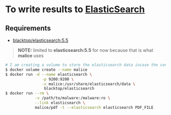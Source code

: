# To write results to [ElasticSearch](https://www.elastic.co/products/elasticsearch)

## Requirements

- [blacktop/elasticsearch:5.5](https://github.com/blacktop/docker-elasticsearch-alpine)

> **NOTE:** limited to **elasticsearch:5.5** for now because that is what **malice** uses

```bash
# I am creating a volume to store the elasticsearch data incase the container dies (or we upgrade later)
$ docker volume create --name malice
$ docker run -d --name elasticsearch \
                -p 9200:9200 \
                -v malice:/usr/share/elasticsearch/data \
                 blacktop/elasticsearch
$ docker run --rm \
             -v /path/to/malware:/malware:ro \
             --link elasticsearch \
             malice/pdf -t --elasticsearch elasticsearch PDF_FILE
```
